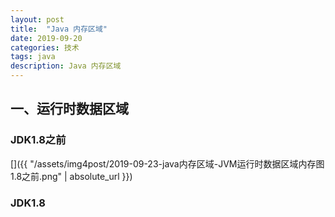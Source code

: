 ```yaml
---
layout: post
title:  "Java 内存区域"
date: 2019-09-20
categories: 技术
tags: java
description: Java 内存区域
---
```


## 一、运行时数据区域
### JDK1.8之前
[]({{ "/assets/img4post/2019-09-23-java内存区域-JVM运行时数据区域内存图1.8之前.png" | absolute_url }})
### JDK1.8



